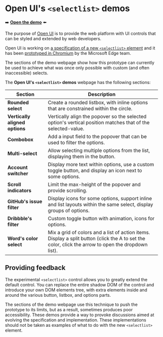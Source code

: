 # Open UI's `<selectlist>` demos
<!-- partial dup of demo webpage content -->

➡️ **[Open the demo](https://microsoftedge.github.io/Demos/selectlist/)** ⬅️

The purpose of [Open UI](https://open-ui.org/) is to provide the web platform with UI controls that can be styled and extended by web developers.

Open UI is working on [a specification of a new `<selectlist>` element](https://open-ui.org/components/selectlist) and it has been [prototyped in Chromium](https://chromestatus.com/feature/5737365999976448) by the Microsoft Edge team.

The sections of the demo webpage show how this prototype can currently be used to achieve what was once only possible with custom (and often inaccessible)<!-- todo: define/clarify "inaccessible" --> selects.

The **Open UI's `<selectlist>` demos** webpage has the following sections:

| Section | Description |
|---|---|
| **Rounded select** | Create a rounded listbox, with inline options that are constrained within the circle. |
| **Vertically aligned options** | Vertically align the popover so the selected option's vertical position matches that of the selected-value. |
| **Combobox** | Add a input field to the popover that can be used to filter the options. |
| **Multi-select** | Allow selecting multiple options from the list, displaying them in the button. |
| **Account switcher** | Display more text within options, use a custom toggle button, and display an icon next to some options. |
| **Scroll indicators** | Limit the max-height of the popover and provide scrolling. |
| **GitHub's issue filter** | Display icons for some options, support inline and list layouts within the same select, display groups of options. |
| **Dribbble's filter** | Custom toggle button with animation, icons for options. |
| **Word's color select** | Mix a grid of colors and a list of action items. Display a split button (click the A to set the color, click the arrow to open the dropdown list). |


<!-- ====================================================================== -->
## Providing feedback

The experimental `<selectlist>` control allows you to greatly extend the default control.  You can replace the entire shadow DOM of the control and introduce your own DOM elements tree, with extra elements inside and around the various button, listbox, and options parts.

The sections of the demo webpage use this technique to push the prototype to its limits, but as a result, sometimes produces poor accessibility.<!-- todo: orig: "some demos are inaccessible" -->  These demos provide a way to provoke discussions aimed at evolving the specification and implementation.  These implementations should not be taken as examples of what to do with the new `<selectlist>` element.
